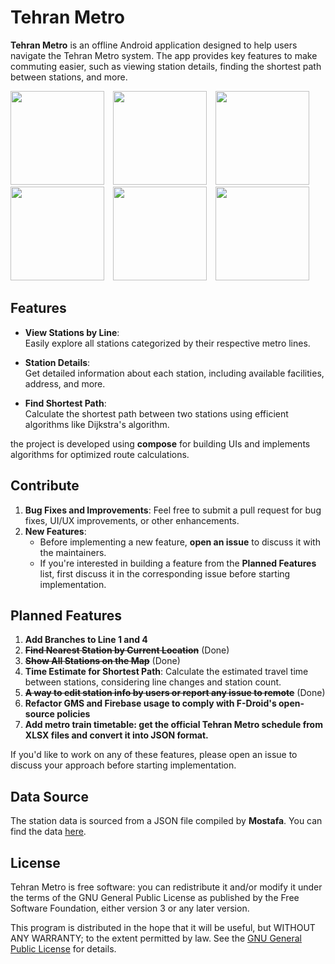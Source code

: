 # Tehran Metro

**Tehran Metro** is an offline Android application designed to help users navigate the Tehran Metro system. The app provides key features to make commuting easier, such as viewing station details, finding the shortest path between stations, and more.

<img src="https://github.com/user-attachments/assets/bc8e7919-4bea-4c67-803a-6897013668c6" width="150" style="display: inline-block; margin-right: 10px;"/>
<img src="https://github.com/user-attachments/assets/36ebec47-146a-4833-88be-dd231a3b57e9" width="150" style="display: inline-block; margin-right: 10px;"/>
<img src="https://github.com/user-attachments/assets/3b37e083-c3a0-4fe5-a33d-d7e3d96ed787" width="150" style="display: inline-block; margin-right: 10px;"/>
<img src="https://github.com/user-attachments/assets/99f41c03-0ea4-4900-b6c0-72e1100eed0f" width="150" style="display: inline-block; margin-right: 10px;"/>
<img src="https://github.com/user-attachments/assets/d462372d-7722-431a-afd2-37def1fe9cd0" width="150" style="display: inline-block; margin-right: 10px;"/>
<img src="https://github.com/user-attachments/assets/1f0d51aa-542e-44ab-a8bf-cf1661987c61" width="150" style="display: inline-block; margin-right: 10px;"/>

## Features
- **View Stations by Line**:  
  Easily explore all stations categorized by their respective metro lines.

- **Station Details**:  
  Get detailed information about each station, including available facilities, address, and more.

- **Find Shortest Path**:  
  Calculate the shortest path between two stations using efficient algorithms like Dijkstra's algorithm.

the project is developed using **compose** for building UIs and implements algorithms for optimized route calculations.

## Contribute
1. **Bug Fixes and Improvements**: Feel free to submit a pull request for bug fixes, UI/UX improvements, or other enhancements.
2. **New Features**: 
   - Before implementing a new feature, **open an issue** to discuss it with the maintainers.
   - If you're interested in building a feature from the **Planned Features** list, first discuss it in the corresponding issue before starting implementation.

## Planned Features
1. **Add Branches to Line 1 and 4**
2. ~~**Find Nearest Station by Current Location**~~ (Done)
3. ~~**Show All Stations on the Map**~~ (Done)
5. **Time Estimate for Shortest Path**: Calculate the estimated travel time between stations, considering line changes and station count.
6. ~~**A way to edit station info by users or report any issue to remote**~~ (Done)
7. **Refactor GMS and Firebase usage to comply with F-Droid's open-source policies**
8. **Add metro train timetable: get the official Tehran Metro schedule from XLSX files and convert it into JSON format.**


If you'd like to work on any of these features, please open an issue to discuss your approach before starting implementation.

## Data Source
The station data is sourced from a JSON file compiled by **Mostafa**. You can find the data [here](https://github.com/mostafa-kheibary/tehran-metro-data/).

## License
Tehran Metro is free software: you can redistribute it and/or modify it under the terms of the GNU General Public License as published by the Free Software Foundation, either version 3 or any later version.

This program is distributed in the hope that it will be useful, but WITHOUT ANY WARRANTY; to the extent permitted by law. See the [GNU General Public License](https://www.gnu.org/licenses/) for details.
